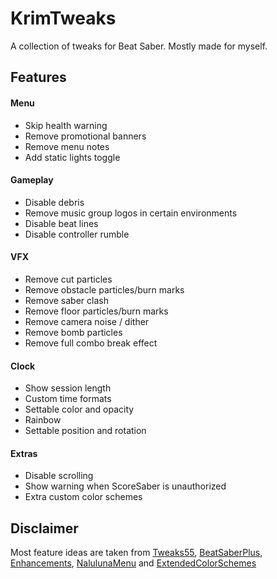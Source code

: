# KrimTweaks

A collection of tweaks for Beat Saber. Mostly made for myself.

## Features

#### Menu

- Skip health warning
- Remove promotional banners
- Remove menu notes
- Add static lights toggle

#### Gameplay

- Disable debris
- Remove music group logos in certain environments
- Disable beat lines
- Disable controller rumble

#### VFX

- Remove cut particles
- Remove obstacle particles/burn marks
- Remove saber clash
- Remove floor particles/burn marks
- Remove camera noise / dither
- Remove bomb particles
- Remove full combo break effect

#### Clock

- Show session length
- Custom time formats
- Settable color and opacity
- Rainbow
- Settable position and rotation

#### Extras

- Disable scrolling
- Show warning when ScoreSaber is unauthorized
- Extra custom color schemes

## Disclaimer

Most feature ideas are taken from [Tweaks55](https://github.com/kinsi55/BeatSaber_Tweaks55), [BeatSaberPlus](https://github.com/hardcpp/BeatSaberPlus), [Enhancements](https://github.com/Auros/Enhancements), [NalulunaMenu](https://twitter.com/nalulululuna) and [ExtendedColorSchemes](https://github.com/Meivyn/ExtendedColorSchemes)
